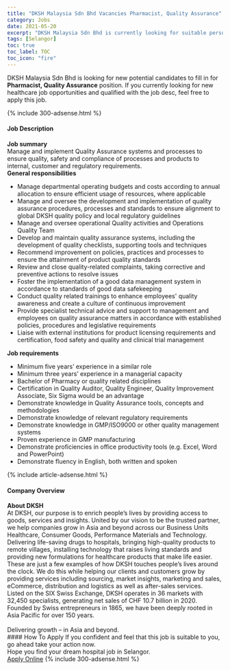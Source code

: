 ```yaml
---
title: "DKSH Malaysia Sdn Bhd Vacancies Pharmacist, Quality Assurance" 
category: Jobs 
date: 2021-05-20 
excerpt: "DKSH Malaysia Sdn Bhd is currently looking for suitable person to fill in the Pharmacist, Quality Assurance which positioned at Selangor" 
tags: [Selangor] 
toc: true 
toc_label: TOC 
toc_icon: "fire" 
--- 
```


<p>DKSH Malaysia Sdn Bhd is looking for new potential candidates to fill in for <b>Pharmacist, Quality Assurance</b> position. If you currently looking for new healthcare job opportunities and qualified with the job desc, feel free to apply this job.
</p>{% include 300-adsense.html %} 
<div><div><h4>Job Description</h4></div><div><div><span><div><div><strong>Job summary</strong></div><div>Manage and implement Quality Assurance systems and processes to ensure quality, safety and compliance of processes and products to internal, customer and regulatory requirements.</div><div><strong>General responsibilities</strong></div><ul><li>Manage departmental operating budgets and costs according to annual allocation to ensure efficient usage of resources, where applicable</li><li>Manage and oversee the development and implementation of quality assurance procedures, processes and standards to ensure alignment to global DKSH quality policy and local regulatory guidelines</li><li>Manage and oversee operational Quality activities and Operations Quality Team</li><li>Develop and maintain quality assurance systems, including the development of quality checklists, supporting tools and techniques</li><li>Recommend improvement on policies, practices and processes to ensure the attainment of product quality standards</li><li>Review and close quality-related complaints, taking corrective and preventive actions to resolve issues</li><li>Foster the implementation of a good data management system in accordance to standards of good data safekeeping</li><li>Conduct quality related trainings to enhance employees' quality awareness and create a culture of continuous improvement</li><li>Provide specialist technical advice and support to management and employees on quality assurance matters in accordance with established policies, procedures and legislative requirements</li><li>Liaise with external institutions for product licensing requirements and certification, food safety and quality and clinical trial management</li></ul><div><strong>Job requirements</strong></div><ul><li>Minimum five years&#8217; experience in a similar role</li><li>Minimum three years&#8217; experience in a managerial capacity</li><li>Bachelor of Pharmacy or quality related disciplines</li><li>Certification in Quality Auditor, Quality Engineer, Quality Improvement Associate, Six Sigma would be an advantage</li><li>Demonstrate knowledge in Quality Assurance tools, concepts and methodologies</li><li>Demonstrate knowledge of relevant regulatory requirements</li><li>Demonstrate knowledge in GMP/ISO9000 or other quality management systems</li><li>Proven experience in GMP manufacturing</li><li>Demonstrate proficiencies in office productivity tools (e.g. Excel, Word and PowerPoint)</li><li>Demonstrate fluency in English, both written and spoken</li></ul></div></span></div></div></div> 
{% include article-adsense.html %} 
<div><div><h4>Company Overview</h4></div><div><div><span><div><div>
<div>
<strong>About DKSH</strong></div>
<div>
		At DKSH, our purpose is to enrich people&#8217;s lives by providing access to goods, services and insights. United by our vision to be the trusted partner, we help companies grow in Asia and beyond across our Business Units Healthcare, Consumer Goods, Performance Materials and Technology.</div>
	Delivering life-saving drugs to hospitals, bringing high-quality products to remote villages, installing technology that raises living standards and providing new formulations for healthcare products that make life easier. These are just a few examples of how DKSH touches people&#8217;s lives around the clock. We do this while helping our clients and customers grow by providing services including sourcing, market insights, marketing and sales, eCommerce, distribution and logistics as well as after-sales services.
	<div>
		Listed on the SIX Swiss Exchange, DKSH operates in 36 markets with 32,450 specialists, generating net sales of CHF 10.7 billion in 2020. Founded by Swiss entrepreneurs in 1865, we have been deeply rooted in Asia Pacific for over 150 years.</div>
<br>
	Delivering growth &#8211; in Asia and beyond.
	
	
</div></div></span></div></div></div> 
#### How To Apply 
If you confident and feel that this job is suitable to you, go ahead take your action now. <br/> 
Hope you find your dream hospital job in Selangor. <br/> 
<a href="https://www.jobstreet.com.my/en/job/pharmacist-quality-assurance-4569805?jobId=jobstreet-my-job-4569805" class="btn btn--warning" target="_blank" rel="nofollow noopenner">Apply Online</a> 
{% include 300-adsense.html %} 